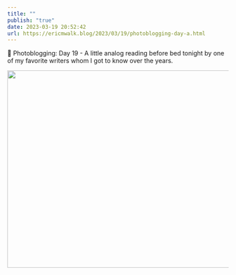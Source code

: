 ```yaml
---
title: ""
publish: "true"
date: 2023-03-19 20:52:42
url: https://ericmwalk.blog/2023/03/19/photoblogging-day-a.html
---
```


📸 Photoblogging: Day 19 - A little analog reading before bed tonight by one of my favorite writers whom I got to know over the years.


<img src="uploads/2023/a3a3255db7.jpg" width="600" height="450" alt="">